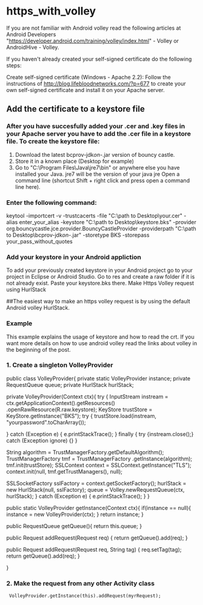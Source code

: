 # https_with_volley

 If you are not familiar with Android volley read the following articles at Android Developers "https://developer.android.com/training/volley/index.html" - Volley or AndroidHive - Volley.


If you haven't already created your self-signed certificate do the following steps:

Create self-signed certificate (Windows - Apache 2.2):
Follow the instructions of http://blog.lifebloodnetworks.com/?p=677 to create your own self-signed certificate and install it on your Apache server. 

## Add the certificate to a keystore file

### After you have succesfully added your .cer and .key files in your Apache server you have to add the .cer file in a keystore file. To create the keystore file:
1. Download the latest bcprov-jdk*on-*.jar version of bouncy castle.
2. Store it in a known place (Desktop for example)
3. Go to "C:\Program Files\Java\jre7\bin" or anywhere else you have installed your Java. jre7 will be the version of your java jre
Open a command line (shortcut Shift + right click and press open a command line here).

### Enter the following command:
keytool -importcert -v -trustcacerts -file "C:\path to Desktop\your.cer" -alias enter_your_alias -keystore "C:\path to Desktop\keystore.bks" -provider org.bouncycastle.jce.provider.BouncyCastleProvider -providerpath "C:\path to Desktop\bcprov-jdk*on-*.jar" -storetype BKS -storepass your_pass_without_quotes

### Add your keystore in your Android appliction

To add your previously created keystore in your Android project go to your project in Eclipse or Android Studio. Go to res and create a raw folder if it is not already exist. Paste your keystore.bks there.
Make Https Volley request using HurlStack

##The easiest way to make an https volley request is by using the default Android volley HurlStack.


### Example

This example explains the usage of keystore and how to read the crt. If you want more details on how to use android volley read the links about volley in the beginning of the post.

### 1. Create a singleton VolleyProvider

public class VolleyProvider{
 private static VolleyProvider instance;
 private RequestQueue queue;
 private HurlStack hurlStack;
 
 private VolleyProvider(Context ctx){
  try {
   InputStream instream = ctx.getApplicationContext().getResources()
     .openRawResource(R.raw.keystore);
   KeyStore trustStore = KeyStore.getInstance("BKS");
   try {
    trustStore.load(instream, "yourpassword".toCharArray());
    
   } catch (Exception e) {
    e.printStackTrace();
   } finally {
    try {instream.close();} catch (Exception ignore) {}
   }
   
   String algorithm = TrustManagerFactory.getDefaultAlgorithm();
   TrustManagerFactory tmf = TrustManagerFactory
     .getInstance(algorithm);
   tmf.init(trustStore);
   SSLContext context = SSLContext.getInstance("TLS");
   context.init(null, tmf.getTrustManagers(), null);

   SSLSocketFactory sslFactory = context.getSocketFactory();
   hurlStack = new HurlStack(null, sslFactory);
   queue = Volley.newRequestQueue(ctx, hurlStack);
  } catch (Exception e) {
   e.printStackTrace();
  }
 }
 
 public static VolleyProvider getInstance(Context ctx){
  if(instance == null){
   instance = new VolleyProvider(ctx);
  }
  return instance;
 }
 
 public RequestQueue getQueue(){
  return this.queue;
 }
 
 public <T> Request<T> addRequest(Request<T> req) {
              return getQueue().add(req);
    }
 
 public <T> Request<T> addRequest(Request<T> req, String tag) {
             req.setTag(tag);
  return getQueue().add(req);
    }

}

### 2. Make the request from any other Activity class

     VolleyProvider.getInstance(this).addRequest(myrRequest);
